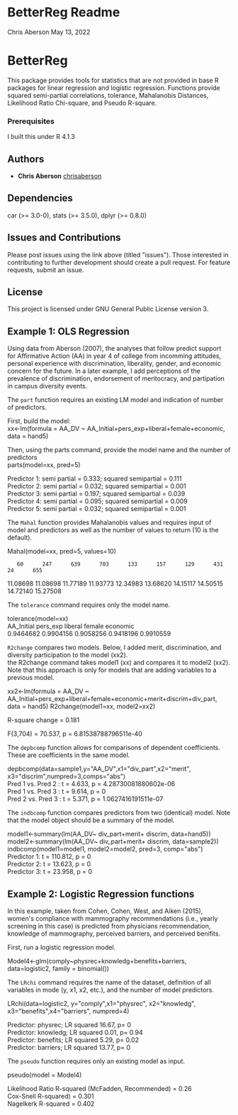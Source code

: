 # BetterReg Readme

Chris Aberson May 13, 2022

# BetterReg  

This package provides tools for statistics that are not provided in base
R packages for linear regression and logistic regression. Functions
provide squared semi-partial correlations, tolerance, Mahalanobis
Distances, Likelihood Ratio Chi-square, and Pseudo R-square. 

### Prerequisites  

I built this under R 4.1.3

## Authors  

-   **Chris Aberson** [chrisaberson](https://github.com/chrisaberson)

## Dependencies  

car (>= 3.0-0), stats (>= 3.5.0), dplyr (>= 0.8.0)

## Issues and Contributions  

Please post issues using the link above (titled "issues"). Those interested in contributing to further development should create a pull request. For feature requests, submit an issue. 

## License  

This project is licensed under GNU General Public License version 3.

## Example 1: OLS Regression

Using data from Aberson (2007), the analyses that follow predict support for Affirmative Action (AA) in year 4 of college from incomming attitudes, personal experience with discrimination, liberality, gender, and economic concern for the future. In a later example, I add perceptions of the prevalence of discrimination, endorsement of meritocracy, and partipation in campus diversity events. 

The `part` function requires an existing LM model and indication of number of predictors.  

First, build the model:  
xx<-lm(formula = AA_DV ~ AA_Initial+pers_exp+liberal+female+economic, data = hand5)  

Then, using the parts command, provide the model name and the number of predictors  
parts(model=xx, pred=5)  

Predictor 1: semi partial = 0.333; squared semipartial = 0.111  
Predictor 2: semi partial = 0.032; squared semipartial = 0.001  
Predictor 3: semi partial = 0.197; squared semipartial = 0.039  
Predictor 4: semi partial = 0.095; squared semipartial = 0.009  
Predictor 5: semi partial = 0.032; squared semipartial = 0.001  

The `Mahal` function provides Mahalanobis values and requires input of model and predictors as well as the number of values to return (10 is the default). 

Mahal(model=xx, pred=5, values=10) 

       60      247      639      703      133      157      129      431     24      655  
 11.08698 11.08698 11.77189 11.93773 12.34983 13.68620 14.15117 14.50515 14.72140 15.27508     
 

The `tolerance` command requires only the model name. 

tolerance(model=xx)  
AA_Initial   pers_exp    liberal     female   economic  
0.9464682  0.9904156  0.9058256  0.9418196  0.9910559   

`R2change` compares two models. Below, I added merit, discrimination, and diversity participation to the model (xx2).  
the R2change command takes model1 (xx) and compares it to model2 (xx2). Note that this approach is only for models that are adding variables to a previous model.

xx2<-lm(formula = AA_DV ~ AA_Initial+pers_exp+liberal+female+economic+merit+discrim+div_part, data = hand5) 
R2change(model1=xx, model2=xx2) 

R-square change = 0.181 

F(3,704) = 70.537, p = 6.81538788796511e-40 

The `depbcomp` function allows for comparisons of  dependent coefficients. These are coefficients in the same model.   

depbcomp(data=sample1,y="AA_DV",x1="div_part",x2="merit", x3="discrim",numpred=3,comps="abs")  
Pred 1 vs. Pred 2  : t = 4.633, p = 4.28730081880602e-06  
Pred 1 vs. Pred 3  : t = 9.614, p = 0  
Pred 2 vs. Pred 3  : t = 5.371, p = 1.0627416191511e-07  

The `indbcomp` function compares predictors from two (identical) model. Note that the model object should be a summary of the model. 

model1<-summary(lm(AA_DV~ div_part+merit+ discrim, data=hand5))  
model2<-summary(lm(AA_DV~ div_part+merit+ discrim, data=sample2))   
indbcomp(model1=model1, model2=model2, pred=3, comp="abs")    
Predictor 1:  t = 110.812, p = 0  
Predictor 2:  t = 13.623, p = 0  
Predictor 3:  t = 23.958, p = 0  

## Example 2: Logistic Regression functions

In this example, taken from Cohen, Cohen, West, and Aiken (2015), women's compliance with mammography recommendations (i.e., yearly screening in this case) is predicted from physicians recommendation, knowledge of mammography, perceived barriers, and perceived benifits. 

First, run a logistic regression model. 

Model4<-glm(comply~physrec+knowledg+benefits+barriers, data=logistic2, family = binomial())  

The `LRchi` command requires the name of the dataset, definition of all variables in mode (y, x1, x2, etc.), and the number of model predictors. 

LRchi(data=logistic2, y="comply",x1="physrec", x2="knowledg", x3="benefits",x4="barriers", numpred=4)  

 Predictor: physrec; LR squared 16.67, p= 0  
 Predictor: knowledg; LR squared 0.01, p= 0.94   
 Predictor: benefits; LR squared 5.29, p= 0.02   
 Predictor: barriers; LR squared 13.77, p= 0   

The `pseudo` function requires only an existing model as input.   

pseudo(model = Model4) 

Likelihood Ratio R-squared (McFadden, Recommended) = 0.26   
Cox-Snell R-squared) = 0.301   
Nagelkerk R-squared  = 0.402   

